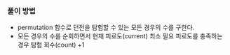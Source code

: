 ### 풀이 방법

- permutation 함수로 던전을 탐험할 수 있는 모든 경우의 수를 구한다.
- 모든 경우의 수를 순회하면서 현재 피로도(current) 최소 필요 피로도를 충족하는 경우 탐험 회수(count) +1
